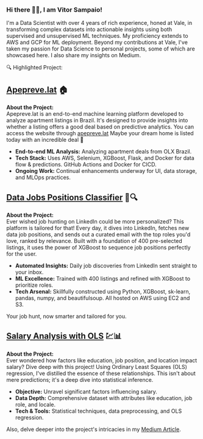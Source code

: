 ### Hi there 👋🏽, I am Vitor Sampaio!

I'm a Data Scientist with over 4 years of rich experience, honed at Vale, in transforming complex datasets into actionable insights using both supervised and unsupervised ML techniques. My proficiency extends to AWS and GCP for ML deployment. Beyond my contributions at Vale, I've taken my passion for Data Science to personal projects, some of which are showcased here. I also share my insights on Medium.

🔍 Highlighted Project:

## [Apepreve.lat](https://github.com/Sampaio-Vitor/projeto_olx) 🏠

**About the Project:**  
Apepreve.lat is an end-to-end machine learning platform developed to analyze apartment listings in Brazil. It's designed to provide insights into whether a listing offers a good deal based on predictive analytics. You can access the website through [apepreve.lat](http://www.apepreve.lat/) Maybe your dream home is listed today with an incredible deal 👀

- **End-to-end ML Analysis:** Analyzing apartment deals from OLX Brazil.
- **Tech Stack:** Uses AWS, Selenium, XGBoost, Flask, and Docker for data flow & predictions. GitHub Actions and Docker for CICD.
- **Ongoing Work:** Continual enhancements underway for UI, data storage, and MLOps practices.

## [Data Jobs Positions Classifier](https://github.com/Sampaio-Vitor/webscraper.classifier) 💼🔍

**About the Project:**  
Ever wished job hunting on LinkedIn could be more personalized? This platform is tailored for that! Every day, it dives into LinkedIn, fetches new data job positions, and sends out a curated email with the top roles you'd love, ranked by relevance. Built with a foundation of 400 pre-selected listings, it uses the power of XGBoost to sequence job positions perfectly for the user.

- **Automated Insights:** Daily job discoveries from LinkedIn sent straight to your inbox.
- **ML Excellence:** Trained with 400 listings and refined with XGBoost to prioritize roles.
- **Tech Arsenal:** Skillfully constructed using Python, XGBoost, sk-learn, pandas, numpy, and beautifulsoup. All hosted on AWS using EC2 and S3.

Your job hunt, now smarter and tailored for you.

## [Salary Analysis with OLS](https://github.com/Sampaio-Vitor/your-repo-link-here) 💹📊

**About the Project:**  
Ever wondered how factors like education, job position, and location impact salary? Dive deep with this project! Using Ordinary Least Squares (OLS) regression, I've distilled the essence of these relationships. This isn't about mere predictions; it's a deep dive into statistical inference.

- **Objective:** Unravel significant factors influencing salary.
- **Data Depth:** Comprehensive dataset with attributes like education, job role, and locale.
- **Tech & Tools:** Statistical techniques, data preprocessing, and OLS regression.

Also, delve deeper into the project's intricacies in my [Medium Article](https://medium.com/@VitorCSampaio/understanding-ordinary-least-squares-ols-the-foundation-of-linear-regression-1d79bfc3ca35).

